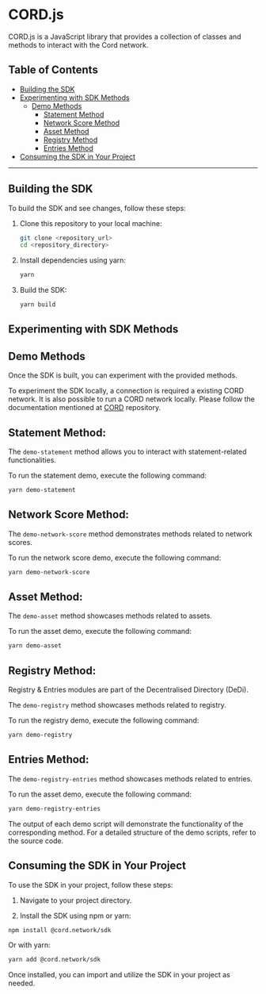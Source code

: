# CORD.js

CORD.js is a JavaScript library that provides a collection of classes and methods to interact with the Cord network.

## Table of Contents
- [Building the SDK](#building-the-sdk)
- [Experimenting with SDK Methods](#experimenting-with-sdk-methods)
  - [Demo Methods](#demo-methods)
    - [Statement Method](#statement-method)
    - [Network Score Method](#network-score-method)
    - [Asset Method](#asset-method)
    - [Registry Method](#registry-method)
    - [Entries Method](#entries-method)
- [Consuming the SDK in Your Project](#consuming-the-sdk-in-your-project)

---

## Building the SDK

To build the SDK and see changes, follow these steps:

1. Clone this repository to your local machine:

   ```bash
   git clone <repository_url>
   cd <repository_directory>

2. Install dependencies using yarn:

     ```bash
     yarn

2. Build the SDK:

    ```bash
    yarn build

## Experimenting with SDK Methods
## Demo Methods
Once the SDK is built, you can experiment with the provided methods.

To experiment the SDK locally, a connection is required a existing CORD network. 
It is also possible to run a CORD network locally. 
Please follow the documentation mentioned at [CORD](https://github.com/dhiway/cord) repository.



## Statement Method:

The `demo-statement` method allows you to interact with statement-related functionalities.

To run the statement demo, execute the following command:

```bash
yarn demo-statement
```

## Network Score Method:

The `demo-network-score` method demonstrates methods related to network scores.

To run the network score demo, execute the following command:

```bash
yarn demo-network-score
```

## Asset Method:

The `demo-asset` method showcases methods related to assets.

To run the asset demo, execute the following command:

```bash
yarn demo-asset
```

## Registry Method:

Registry & Entries modules are part of the Decentralised Directory (DeDi).


The `demo-registry` method showcases methods related to registry.

To run the registry demo, execute the following command:

```bash
yarn demo-registry
```

## Entries Method:

The `demo-registry-entries` method showcases methods related to entries.

To run the asset demo, execute the following command:

```bash
yarn demo-registry-entries
```


The output of each demo script will demonstrate the functionality of the corresponding method. For a detailed structure of the demo scripts, refer to the source code.

## Consuming the SDK in Your Project

To use the SDK in your project, follow these steps:

1. Navigate to your project directory.

2. Install the SDK using npm or yarn:

```bash
npm install @cord.network/sdk
```

Or with yarn:

```bash
yarn add @cord.network/sdk
```

Once installed, you can import and utilize the SDK in your project as needed.
